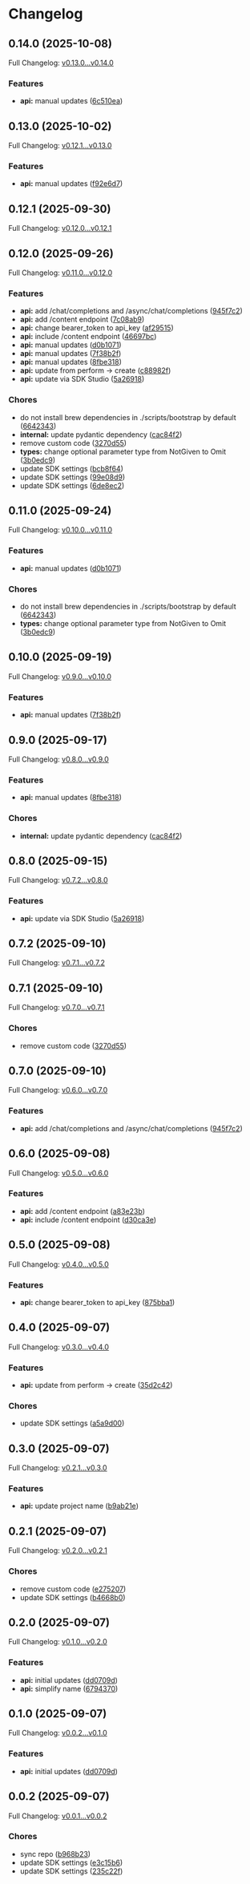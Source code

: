 # Changelog

## 0.14.0 (2025-10-08)

Full Changelog: [v0.13.0...v0.14.0](https://github.com/perplexityai/perplexity-py/compare/v0.13.0...v0.14.0)

### Features

* **api:** manual updates ([6c510ea](https://github.com/perplexityai/perplexity-py/commit/6c510eaf7239b14380059214d2fdb65fe2048d5c))

## 0.13.0 (2025-10-02)

Full Changelog: [v0.12.1...v0.13.0](https://github.com/perplexityai/perplexity-py/compare/v0.12.1...v0.13.0)

### Features

* **api:** manual updates ([f92e6d7](https://github.com/perplexityai/perplexity-py/commit/f92e6d70fd638d895b60227dd33bb7641c169a4f))

## 0.12.1 (2025-09-30)

Full Changelog: [v0.12.0...v0.12.1](https://github.com/perplexityai/perplexity-py/compare/v0.12.0...v0.12.1)

## 0.12.0 (2025-09-26)

Full Changelog: [v0.11.0...v0.12.0](https://github.com/perplexityai/perplexity-py/compare/v0.11.0...v0.12.0)

### Features

* **api:** add /chat/completions and /async/chat/completions ([945f7c2](https://github.com/perplexityai/perplexity-py/commit/945f7c27c80ca90f6c703590578a414351e0adb2))
* **api:** add /content endpoint ([7c08ab9](https://github.com/perplexityai/perplexity-py/commit/7c08ab9a1a728ddf8da3523b330e28c8f3f40cd4))
* **api:** change bearer_token to api_key ([af29515](https://github.com/perplexityai/perplexity-py/commit/af295151b4ff3dc44dc5768aa0e965a8f5984840))
* **api:** include /content endpoint ([46697bc](https://github.com/perplexityai/perplexity-py/commit/46697bc483a4647c47368820badcdea6753a1078))
* **api:** manual updates ([d0b1071](https://github.com/perplexityai/perplexity-py/commit/d0b1071f0a16cf589c8c7d58dd545f8455eb6878))
* **api:** manual updates ([7f38b2f](https://github.com/perplexityai/perplexity-py/commit/7f38b2f1eb750a6d5e435a5bfd376b62fa5a9594))
* **api:** manual updates ([8fbe318](https://github.com/perplexityai/perplexity-py/commit/8fbe318c5ed7df04335c2cd14de708cae5780623))
* **api:** update from perform -&gt; create ([c88982f](https://github.com/perplexityai/perplexity-py/commit/c88982f6b0b3ae6060f0754e1cbb8aa3035e4054))
* **api:** update via SDK Studio ([5a26918](https://github.com/perplexityai/perplexity-py/commit/5a269186a185f62a94fbfc57e627f8820194dc23))


### Chores

* do not install brew dependencies in ./scripts/bootstrap by default ([6642343](https://github.com/perplexityai/perplexity-py/commit/66423439ddc11f2db05dc47f71b362c37681a557))
* **internal:** update pydantic dependency ([cac84f2](https://github.com/perplexityai/perplexity-py/commit/cac84f25cd550ee57f8971d74231f63ba8d36905))
* remove custom code ([3270d55](https://github.com/perplexityai/perplexity-py/commit/3270d55b91143e4b9dbc118f39791d36444e0409))
* **types:** change optional parameter type from NotGiven to Omit ([3b0edc9](https://github.com/perplexityai/perplexity-py/commit/3b0edc968f37f3a4233d0a66333e526a23f5073e))
* update SDK settings ([bcb8f64](https://github.com/perplexityai/perplexity-py/commit/bcb8f64648137caf170f0cf4b9816a39780c9f9c))
* update SDK settings ([99e08d9](https://github.com/perplexityai/perplexity-py/commit/99e08d9fb37306acce60d1da281c98d082d34995))
* update SDK settings ([6de8ec2](https://github.com/perplexityai/perplexity-py/commit/6de8ec2ca199470e9f7b70a4f840a6aeef3b1104))

## 0.11.0 (2025-09-24)

Full Changelog: [v0.10.0...v0.11.0](https://github.com/ppl-ai/perplexity-py/compare/v0.10.0...v0.11.0)

### Features

* **api:** manual updates ([d0b1071](https://github.com/ppl-ai/perplexity-py/commit/d0b1071f0a16cf589c8c7d58dd545f8455eb6878))


### Chores

* do not install brew dependencies in ./scripts/bootstrap by default ([6642343](https://github.com/ppl-ai/perplexity-py/commit/66423439ddc11f2db05dc47f71b362c37681a557))
* **types:** change optional parameter type from NotGiven to Omit ([3b0edc9](https://github.com/ppl-ai/perplexity-py/commit/3b0edc968f37f3a4233d0a66333e526a23f5073e))

## 0.10.0 (2025-09-19)

Full Changelog: [v0.9.0...v0.10.0](https://github.com/ppl-ai/perplexity-py/compare/v0.9.0...v0.10.0)

### Features

* **api:** manual updates ([7f38b2f](https://github.com/ppl-ai/perplexity-py/commit/7f38b2f1eb750a6d5e435a5bfd376b62fa5a9594))

## 0.9.0 (2025-09-17)

Full Changelog: [v0.8.0...v0.9.0](https://github.com/ppl-ai/perplexity-py/compare/v0.8.0...v0.9.0)

### Features

* **api:** manual updates ([8fbe318](https://github.com/ppl-ai/perplexity-py/commit/8fbe318c5ed7df04335c2cd14de708cae5780623))


### Chores

* **internal:** update pydantic dependency ([cac84f2](https://github.com/ppl-ai/perplexity-py/commit/cac84f25cd550ee57f8971d74231f63ba8d36905))

## 0.8.0 (2025-09-15)

Full Changelog: [v0.7.2...v0.8.0](https://github.com/ppl-ai/perplexity-py/compare/v0.7.2...v0.8.0)

### Features

* **api:** update via SDK Studio ([5a26918](https://github.com/ppl-ai/perplexity-py/commit/5a269186a185f62a94fbfc57e627f8820194dc23))

## 0.7.2 (2025-09-10)

Full Changelog: [v0.7.1...v0.7.2](https://github.com/ppl-ai/perplexity-py/compare/v0.7.1...v0.7.2)

## 0.7.1 (2025-09-10)

Full Changelog: [v0.7.0...v0.7.1](https://github.com/ppl-ai/perplexity-py/compare/v0.7.0...v0.7.1)

### Chores

* remove custom code ([3270d55](https://github.com/ppl-ai/perplexity-py/commit/3270d55b91143e4b9dbc118f39791d36444e0409))

## 0.7.0 (2025-09-10)

Full Changelog: [v0.6.0...v0.7.0](https://github.com/ppl-ai/perplexity-py/compare/v0.6.0...v0.7.0)

### Features

* **api:** add /chat/completions and /async/chat/completions ([945f7c2](https://github.com/ppl-ai/perplexity-py/commit/945f7c27c80ca90f6c703590578a414351e0adb2))

## 0.6.0 (2025-09-08)

Full Changelog: [v0.5.0...v0.6.0](https://github.com/ppl-ai/perplexity-py/compare/v0.5.0...v0.6.0)

### Features

* **api:** add /content endpoint ([a83e23b](https://github.com/ppl-ai/perplexity-py/commit/a83e23bbcacc8b80748ccf512f3a287ed6011a37))
* **api:** include /content endpoint ([d30ca3e](https://github.com/ppl-ai/perplexity-py/commit/d30ca3e3697f8fd5e17f00762ab2a89ea4d5814f))

## 0.5.0 (2025-09-08)

Full Changelog: [v0.4.0...v0.5.0](https://github.com/ppl-ai/perplexity-py/compare/v0.4.0...v0.5.0)

### Features

* **api:** change bearer_token to api_key ([875bba1](https://github.com/ppl-ai/perplexity-py/commit/875bba126072093d572f00818746b0637a1a56a6))

## 0.4.0 (2025-09-07)

Full Changelog: [v0.3.0...v0.4.0](https://github.com/ppl-ai/perplexity-py/compare/v0.3.0...v0.4.0)

### Features

* **api:** update from perform -&gt; create ([35d2c42](https://github.com/ppl-ai/perplexity-py/commit/35d2c42567e59d53b37be7d4699f80755c09ca30))


### Chores

* update SDK settings ([a5a9d00](https://github.com/ppl-ai/perplexity-py/commit/a5a9d0009d07b48cf9b5f4521705acdb6878c904))

## 0.3.0 (2025-09-07)

Full Changelog: [v0.2.1...v0.3.0](https://github.com/ppl-ai/perplexity-py/compare/v0.2.1...v0.3.0)

### Features

* **api:** update project name ([b9ab21e](https://github.com/ppl-ai/perplexity-py/commit/b9ab21e669afb28c61908dc222cc5a94ec1d6b8e))

## 0.2.1 (2025-09-07)

Full Changelog: [v0.2.0...v0.2.1](https://github.com/ppl-ai/perplexity-py/compare/v0.2.0...v0.2.1)

### Chores

* remove custom code ([e275207](https://github.com/ppl-ai/perplexity-py/commit/e27520747d07452162ae76fddcc7064d3d7f4631))
* update SDK settings ([b4668b0](https://github.com/ppl-ai/perplexity-py/commit/b4668b0ab36992c7e097f4e134a8eb36a2de7395))

## 0.2.0 (2025-09-07)

Full Changelog: [v0.1.0...v0.2.0](https://github.com/ppl-ai/perplexity-py/compare/v0.1.0...v0.2.0)

### Features

* **api:** initial updates ([dd0709d](https://github.com/ppl-ai/perplexity-py/commit/dd0709dcc9775ae935a6dad72bc826d2a61dd740))
* **api:** simplify name ([6794370](https://github.com/ppl-ai/perplexity-py/commit/679437027a8d0f3d930902d3410e366cd392beb8))

## 0.1.0 (2025-09-07)

Full Changelog: [v0.0.2...v0.1.0](https://github.com/ppl-ai/perplexity-py/compare/v0.0.2...v0.1.0)

### Features

* **api:** initial updates ([dd0709d](https://github.com/ppl-ai/perplexity-py/commit/dd0709dcc9775ae935a6dad72bc826d2a61dd740))

## 0.0.2 (2025-09-07)

Full Changelog: [v0.0.1...v0.0.2](https://github.com/ppl-ai/perplexity-py/compare/v0.0.1...v0.0.2)

### Chores

* sync repo ([b968b23](https://github.com/ppl-ai/perplexity-py/commit/b968b23fc9d25d7cd9e84d2796e33a3f56c60656))
* update SDK settings ([e3c15b6](https://github.com/ppl-ai/perplexity-py/commit/e3c15b6ab6392d0f7605c7ba7666cec2eb405f23))
* update SDK settings ([235c22f](https://github.com/ppl-ai/perplexity-py/commit/235c22f4bdd73b3dd5657bd1caadef4bac172fbe))
